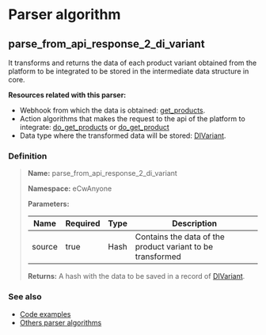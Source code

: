 # Parser algorithm
 
## parse_from_api_response_2_di_variant

It transforms and returns the data of each product variant  obtained from the platform to be integrated to be stored in 
the intermediate data structure in core.

**Resources related with this parser:**

* Webhook from which the data is obtained: [get_products](../webhooks/overview.md?id=get_products).
* Action algorithms that makes the request to the api of the platform to integrate:
  [do_get_products](../action-algorithms/do_get_products.md) or [do_get_product](../action-algorithms/do_get_product.md)
* Data type where the transformed data will be stored: [DIVariant](../data-types/DIVariant.md).
    
### Definition

> **Name:** parse_from_api_response_2_di_variant
> 
> **Namespace:** eCwAnyone
>
> **Parameters:**
> 
> | Name | Required | Type | Description |
> | ---- | -------- | ---- | ----------- |
> | source | true | Hash | Contains the data of the product variant to be transformed |
>
> **Returns:** A hash with the data to be saved in a record of [DIVariant](../data-types/DIVariant.md).

### See also
* [Code examples](https://cenit.io/algorithm?f[name][40703][o]=is&f[name][40703][v]=parse_from_api_response_2_di_variant&f[namespace][40840][o]=starts_with&f[namespace][40840][v]=eCw)
* [Others parser algorithms](overview?id=parse_from_api_response_2_di_variant)